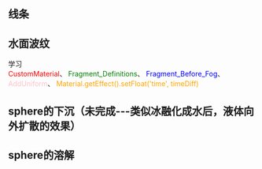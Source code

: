## 线条
<preview path="../demo/babylon/shader1/shaderLine.vue"></preview>

## 水面波纹
学习  
<font color=red>CustomMaterial</font>、
<font color=green>Fragment_Definitions</font>、
<font color=blue>Fragment_Before_Fog</font>、
<font color=pink>AddUniform</font>、
<font color=orange>Material.getEffect().setFloat('time', timeDiff)</font>
<preview path="../demo/babylon/shader1/shaderWaterRipples.vue"></preview>

## sphere的下沉（未完成---类似冰融化成水后，液体向外扩散的效果）
<preview path="../demo/babylon/shader1/shaderSphereSink.vue"></preview>

## sphere的溶解
<preview path="../demo/babylon/shader1/shaderSphereDissolve.vue"></preview>